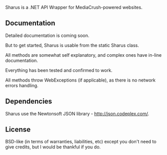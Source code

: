 Sharus is a .NET API Wrapper for MediaCrush-powered websites.

Documentation
---------------

Detailed documentation is coming soon. 

But to get started, Sharus is usable from the static Sharus class. 

All methods are somewhat self explanatory, and complex ones have in-line documentation.

Everything has been tested and confirmed to work. 

All methods throw WebExceptions (if applicable), as there is no network errors handling.

Dependencies
--------------

Sharus use the Newtonsoft JSON library - http://json.codeplex.com/.

License
--------

BSD-like (in terms of warranties, liabilities, etc) except you don't need to give credits, but I would be thankful if you do.